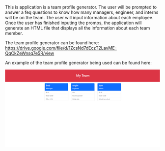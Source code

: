 This is application is a team profile generator. The user will be prompted to answer a feq questions to know how many managers, engineer, and interns will be on the team.
The user will input information about each employee. Once the user has finished inputing the promps, the application will generate an HTML file that displays all the information about each team member.

The team profile generator can be found here: https://drive.google.com/file/d/1ZcsNd7dEczT2LavME-QqCkZeWnsq7e5R/view

An example of the team profile generator being used can be found here:

![alt text](./library/team-prof-gen.png)
